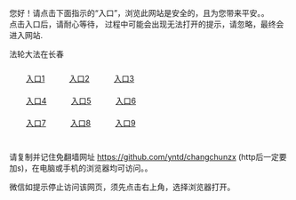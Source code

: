 您好！请点击下面指示的“入口”，浏览此网站是安全的，且为您带来平安。。 <br/>
点击入口后，请耐心等待， 过程中可能会出现无法打开的提示，请忽略，最终会进入网站. </br>

法轮大法在长春<br/>
<div style="padding:10px"><a style="margin:20px" target="_blank" href="https://d25r44krvdm8m6.cloudfront.net/2Qpsp?ioxww" id="ccLink1" rel="nofollow">入口1</a> <a target="_blank" style="margin:20px" href="https://d28cw06nn9w1u5.cloudfront.net/2Qpsp?uewtxn" id="ccLink2" rel="nofollow">入口2</a> <a style="margin:20px" target="_blank" href="https://d1bmfimttqgnq8.cloudfront.net/2Qpsp?hufsdos" id="ccLink3" rel="nofollow">入口3</a></div>

<div style="padding:10px" ><a style="margin:20px" target="_blank" href="https://d25r44krvdm8m6.cloudfront.net/2Qpsp?ioxww" id="ccLink4" rel="nofollow">入口4</a> <a style="margin:20px" href="https://d28cw06nn9w1u5.cloudfront.net/2Qpsp?uewtxn" target="_blank" id="ccLink5" rel="nofollow">入口5</a> <a style="margin:20px" href="https://d1bmfimttqgnq8.cloudfront.net/2Qpsp?hufsdos" target="_blank" id="ccLink6" rel="nofollow">入口6</a></div>

<div style="padding:10px"><a style="margin:20px" target="_blank" href="https://d25r44krvdm8m6.cloudfront.net/2Qpsp?ioxww" id="ccLink7" rel="nofollow">入口7</a> <a style="margin:20px" href="https://d28cw06nn9w1u5.cloudfront.net/2Qpsp?uewtxn" target="_blank" id="ccLink8" rel="nofollow">入口8</a> <a style="margin:20px" target="_blank" href="https://d1bmfimttqgnq8.cloudfront.net/2Qpsp?hufsdos" id="ccLink9" rel="nofollow">入口9</a></div>

<br/>



请复制并记住免翻墙网址 https://github.com/yntd/changchunzx (http后一定要加s)，在电脑或手机的浏览器均可访问。。<br/>

微信如提示停止访问该网页，须先点击右上角，选择浏览器打开。
